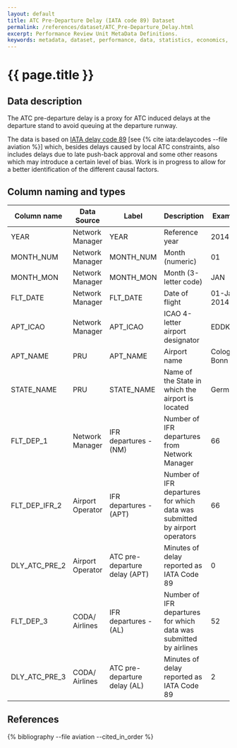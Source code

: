```yaml
---
layout: default
title: ATC Pre-Departure Delay (IATA code 89) Dataset
permalink: /references/dataset/ATC_Pre-Departure_Delay.html
excerpt: Performance Review Unit MetaData Definitions.
keywords: metadata, dataset, performance, data, statistics, economics, air transport, flights, europe, cost efficiency
---
```

# {{ page.title }}

## Data description
The ATC pre-departure delay is a proxy for ATC induced delays at the departure
stand to avoid queuing at the departure runway.

The data is based on [IATA delay code 89](/references/definition/IATA_code_89.html)
[see {% cite iata:delaycodes --file aviation %}] which, besides delays caused by
local ATC constraints, also includes delays due to late push-back approval and some other
reasons which may introduce a certain level of bias.
Work is in progress to allow for a better identification of the different causal factors.

## Column naming and types

| Column name   | Data Source      | Label                         | Description                                                                | Example      |
|---------------|------------------|-------------------------------|----------------------------------------------------------------------------|--------------|
| YEAR          | Network Manager  | YEAR                          | Reference year                                                             | 2014         |
| MONTH_NUM     | Network Manager  | MONTH_NUM                     | Month (numeric)                                                            | 01           |
| MONTH_MON     | Network Manager  | MONTH_MON                     | Month (3-letter code)                                                      | JAN          |
| FLT_DATE      | Network Manager  | FLT_DATE                      | Date of flight                                                             | 01-Jan-2014  |
| APT_ICAO      | Network Manager  | APT_ICAO                      | ICAO 4-letter airport designator                                           | EDDK         |
| APT_NAME      | PRU              | APT_NAME                      | Airport name                                                               | Cologne-Bonn |
| STATE_NAME    | PRU              | STATE_NAME                    | Name of the State in which the airport is located                          | Germany      |
| FLT_DEP_1     | Network Manager  | IFR departures - (NM)         | Number of IFR departures from Network Manager                              | 66           |
| FLT_DEP_IFR_2 | Airport Operator | IFR departures - (APT)        | Number of IFR departures for which data was submitted by airport operators | 66           |
| DLY_ATC_PRE_2 | Airport Operator | ATC pre-departure delay (APT) | Minutes of delay reported as IATA Code 89                                  | 0            |
| FLT_DEP_3     | CODA/ Airlines   | IFR departures - (AL)         | Number of IFR departures for which data was submitted by airlines          | 52           |
| DLY_ATC_PRE_3 | CODA/ Airlines   | ATC pre-departure delay (AL)  | Minutes of delay reported as IATA Code 89                                  | 2            |

## References

{% bibliography --file aviation --cited_in_order %}
